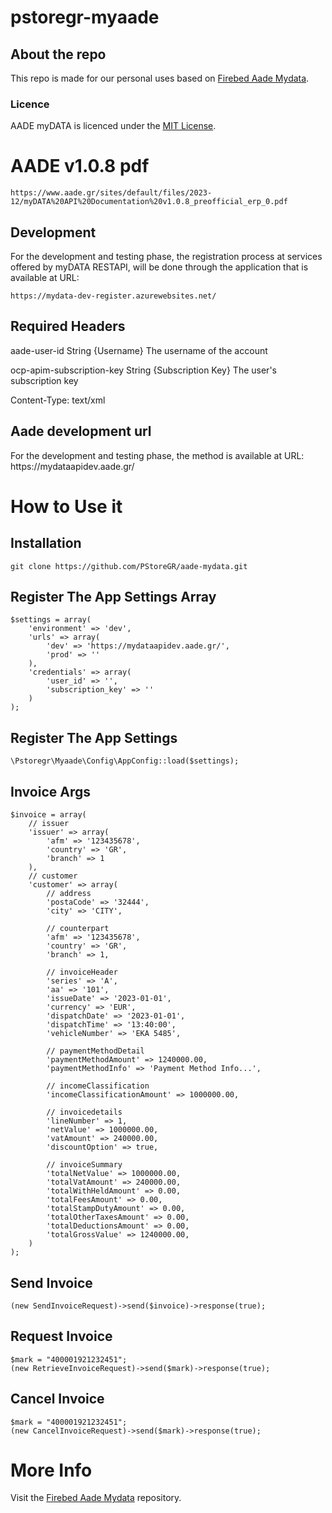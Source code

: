 # pstoregr-myaade

## About the repo

<p>This repo is made for our personal uses based on <a href="https://github.com/firebed/aade-mydata">Firebed Aade Mydata</a>.</p>

### Licence

<p>AADE myDATA is licenced under the <a href="https://opensource.org/licenses/MIT">MIT License</a>.</p>

# AADE v1.0.8 pdf

```
https://www.aade.gr/sites/default/files/2023-12/myDATA%20API%20Documentation%20v1.0.8_preofficial_erp_0.pdf
```

## Development

<p>For the development and testing phase, the registration process at
services offered by myDATA RESTAPI, will be done through the application that is
available at URL: </p>

```
https://mydata-dev-register.azurewebsites.net/
```

## Required Headers

<p>aade-user-id String {Username} The username of the account</p>
<p>ocp-apim-subscription-key String {Subscription Key} The user's subscription key</p>
<p>Content-Type: text/xml</p>

## Aade development url

<p>For the development and testing phase, the method is
available at URL: https://mydataapidev.aade.gr/</p>

# How to Use it

## Installation

```
git clone https://github.com/PStoreGR/aade-mydata.git
```

## Register The App Settings Array

```
$settings = array(
    'environment' => 'dev',
    'urls' => array(
        'dev' => 'https://mydataapidev.aade.gr/',
        'prod' => ''
    ),
    'credentials' => array(
        'user_id' => '',
        'subscription_key' => ''
    )
);
```
## Register The App Settings

```
\Pstoregr\Myaade\Config\AppConfig::load($settings);
```

## Invoice Args

```
$invoice = array(
    // issuer
    'issuer' => array(
        'afm' => '123435678',
        'country' => 'GR',
        'branch' => 1
    ),
    // customer
    'customer' => array(
        // address
        'postaCode' => '32444',
        'city' => 'CITY',

        // counterpart
        'afm' => '123435678',
        'country' => 'GR',
        'branch' => 1,

        // invoiceHeader
        'series' => 'A',
        'aa' => '101',
        'issueDate' => '2023-01-01',
        'currency' => 'EUR',
        'dispatchDate' => '2023-01-01',
        'dispatchTime' => '13:40:00',
        'vehicleNumber' => 'EKA 5485',

        // paymentMethodDetail
        'paymentMethodAmount' => 1240000.00,
        'paymentMethodInfo' => 'Payment Method Info...',

        // incomeClassification
        'incomeClassificationAmount' => 1000000.00,

        // invoicedetails
        'lineNumber' => 1,
        'netValue' => 1000000.00,
        'vatAmount' => 240000.00,
        'discountOption' => true,

        // invoiceSummary    
        'totalNetValue' => 1000000.00,
        'totalVatAmount' => 240000.00,
        'totalWithHeldAmount' => 0.00,
        'totalFeesAmount' => 0.00,
        'totalStampDutyAmount' => 0.00,
        'totalOtherTaxesAmount' => 0.00,
        'totalDeductionsAmount' => 0.00,
        'totalGrossValue' => 1240000.00,
    )
);
```

## Send Invoice 

```
(new SendInvoiceRequest)->send($invoice)->response(true);
```

## Request Invoice 

```
$mark = "400001921232451";
(new RetrieveInvoiceRequest)->send($mark)->response(true);
```

## Cancel Invoice 

```
$mark = "400001921232451";
(new CancelInvoiceRequest)->send($mark)->response(true);
```

# More Info

<p>Visit the <a href="https://github.com/firebed/aade-mydata">Firebed Aade Mydata</a> repository.</p>